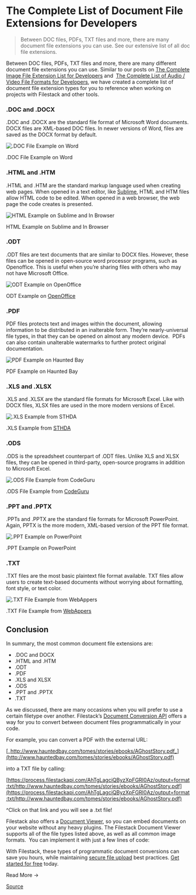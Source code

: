 # The Complete List of Document File Extensions for Developers

> Between DOC files, PDFs, TXT files and more, there are many document file extensions you can use. See our extensive list of all doc file extensions.

Between DOC files, PDFs, TXT files and more, there are many different document file extensions you can use. Similar to our posts on [The Complete Image File Extension List for Developers](https://blog.filestack.com/api/complete-image-file-extension-list/) and  [The Complete List of Audio / Video File Formats for Developers](https://blog.filestack.com/api/complete-list-audio-video-file-formats/), we have created a complete list of document file extension types for you to reference when working on projects with Filestack and other tools.

### **.DOC and .DOCX**

.DOC and .DOCX are the standard file format of Microsoft Word documents. DOCX files are XML-based DOC files. In newer versions of Word, files are saved as the DOCX format by default.

![.DOC File Example on Word](https://d2dybsqaihwlah.cloudfront.net/wp-content/uploads/2017/05/30183029/Screen-Shot-2017-05-30-at-12.20.16-PM.png)

.DOC File Example on Word

### **.HTML and .HTM**

.HTML and .HTM are the standard markup language used when creating web pages. When opened in a text editor, like [Sublime](https://www.sublimetext.com/), HTML and HTM files allow HTML code to be edited. When opened in a web browser, the web page the code creates is presented.

![HTML Example on Sublime and In Browser](https://d2dybsqaihwlah.cloudfront.net/wp-content/uploads/2017/05/30183113/Screen-Shot-2017-05-30-at-12.22.39-PM.png)

HTML Example on Sublime and In Browser

### **.ODT**

.ODT files are text documents that are similar to DOCX files. However, these files can be opened in open-source word processor programs, such as Openoffice. This is useful when you’re sharing files with others who may not have Microsoft Office.

![ODT Example on OpenOffice](https://d2dybsqaihwlah.cloudfront.net/wp-content/uploads/2017/05/30183211/pasted-image-03.png)

ODT Example on [OpenOffice](https://www.openoffice.org/product/writer.html)

### **.PDF**

PDF files protects text and images within the document, allowing information to be distributed in an inalterable form. They’re nearly-universal file types, in that they can be opened on almost any modern device.  PDFs can also contain unalterable watermarks to further protect original documentation.

![PDF Example on Haunted Bay](https://d2dybsqaihwlah.cloudfront.net/wp-content/uploads/2017/05/30183315/Screen-Shot-2017-05-30-at-12.25.02-PM.png)

PDF Example on Haunted Bay

### **.XLS and .XLSX**

.XLS and .XLSX are the standard file formats for Microsoft Excel. Like with DOCX files, XLSX files are used in the more modern versions of Excel.

![.XLS Example from STHDA](https://d2dybsqaihwlah.cloudfront.net/wp-content/uploads/2017/05/30183425/pasted-image-0-13.png)

.XLS Example from [STHDA](http://www.sthda.com/sthda/RDoc/images/r-excel-xlsx-report-example1.png)

### **.ODS**

.ODS is the spreadsheet counterpart of .ODT files. Unlike XLS and XLSX files, they can be opened in third-party, open-source programs in addition to Microsoft Excel.

![.ODS File Example from CodeGuru](https://d2dybsqaihwlah.cloudfront.net/wp-content/uploads/2017/05/30184902/image2New.png)

.ODS File Example from [CodeGuru](http://www.codeguru.com/csharp/csharp/cs_data/xml/article.php/c16311/How-to-Read-and-Write-ODFODS-Files-OpenDocument-Spreadsheets.htm)

### **.PPT and .PPTX**

.PPTs and .PPTX are the standard file formats for Microsoft PowerPoint. Again, PPTX is the more modern, XML-based version of the PPT file format.

![.PPT Example on PowerPoint](https://d2dybsqaihwlah.cloudfront.net/wp-content/uploads/2017/05/30183601/Screen-Shot-2017-05-30-at-12.27.56-PM.png)

.PPT Example on PowerPoint

### **.TXT**

.TXT files are the most basic plaintext file format available. TXT files allow users to create text-based documents without worrying about formatting, font style, or text color.

![.TXT File Example from WebAppers](https://d2dybsqaihwlah.cloudfront.net/wp-content/uploads/2017/05/30183640/pasted-image-0-23.png)

.TXT File Example from [WebAppers](http://maxcdn.webappers.com/img/2007/08/email3.png)

Conclusion
----------

In summary, the most common document file extensions are:

*   .DOC and DOCX
*   .HTML and .HTM
*   .ODT
*   .PDF
*   .XLS and XLSX
*   .ODS
*   .PPT and .PPTX
*   .TXT

As we discussed, there are many occasions when you will prefer to use a certain filetype over another. Filestack’s [Document Conversion API](https://www.filestack.com/docs/api/processing/#document-transformations) offers a way for you to convert between document files programmatically in your code.

For example, you can convert a PDF with the external URL:

[_http://www.hauntedbay.com/tomes/stories/ebooks/AGhostStory.pdf_](http://www.hauntedbay.com/tomes/stories/ebooks/AGhostStory.pdf)

into a TXT file by calling:

[https://process.filestackapi.com/AhTgLagciQByzXpFGRI0Az/output=format:txt/http://www.hauntedbay.com/tomes/stories/ebooks/AGhostStory.pdf](https://process.filestackapi.com/AhTgLagciQByzXpFGRI0Az/output=format:txt/http://www.hauntedbay.com/tomes/stories/ebooks/AGhostStory.pdf)

^Click on that link and you will see a .txt file!

Filestack also offers a [Document Viewer](https://www.filestack.com/docs/concepts/transform/#document-viewer), so you can embed documents on your website without any heavy plugins. The Filestack Document Viewer supports all of the file types listed above, as well as all common image formats.  You can implement it with just a few lines of code:

<div type\="filepicker-preview" data-fp-url\="https://www.filestackapi.com/api/file/7cSeLSlZSmCk3k8CQtAv" style\="width:75%; height:500px"\> </div>

With Filestack, these types of programmatic document conversions can save you hours, while maintaining [secure file upload](https://blog.filestack.com/thoughts-and-knowledge/secure-file-upload/) best practices. [Get started for free](https://dev.filestack.com/signup/free/?utm_source=blog&utm_medium=free_signup&utm_campaign=documents_extention_list&utm_content=documents_extention_list_free_signup_0719) today.

Read More →


[Source](https://blog.filestack.com/thoughts-and-knowledge/document-file-extensions-list/)